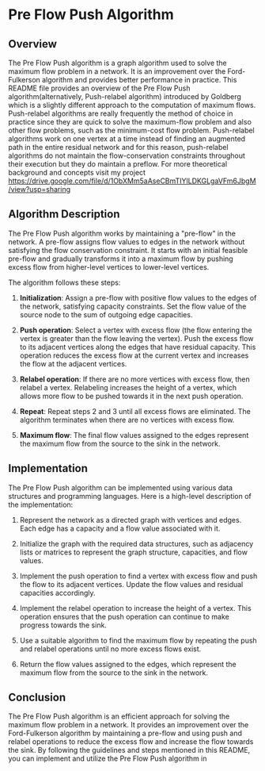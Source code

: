 # Pre Flow Push Algorithm

## Overview

The Pre Flow Push algorithm is a graph algorithm used to solve the maximum flow problem in a network. It is an improvement over the Ford-Fulkerson algorithm and provides better performance in practice. This README file provides an overview of the Pre Flow Push algorithm(alternatively, Push-relabel algorithm) introduced by Goldberg which is a slightly different approach to the computation of maximum flows. Push-relabel algorithms are really frequently the method of choice in practice since they are quick to solve the maximum-flow problem and also other flow problems, such as the minimum-cost flow problem. Push-relabel algorithms work on one vertex at a time instead of finding an augmented path in the entire residual network and for this reason, push-relabel algorithms do not maintain the flow-conservation constraints throughout their execution but they do maintain a preflow. For more theoretical background and concepts visit my project https://drive.google.com/file/d/1ObXMm5aAseCBmTIYlLDKGLgaVFm6JbgM/view?usp=sharing   

## Algorithm Description

The Pre Flow Push algorithm works by maintaining a "pre-flow" in the network. A pre-flow assigns flow values to edges in the network without satisfying the flow conservation constraint. It starts with an initial feasible pre-flow and gradually transforms it into a maximum flow by pushing excess flow from higher-level vertices to lower-level vertices.

The algorithm follows these steps:

1. **Initialization**: Assign a pre-flow with positive flow values to the edges of the network, satisfying capacity constraints. Set the flow value of the source node to the sum of outgoing edge capacities.

2. **Push operation**: Select a vertex with excess flow (the flow entering the vertex is greater than the flow leaving the vertex). Push the excess flow to its adjacent vertices along the edges that have residual capacity. This operation reduces the excess flow at the current vertex and increases the flow at the adjacent vertices.

3. **Relabel operation**: If there are no more vertices with excess flow, then relabel a vertex. Relabeling increases the height of a vertex, which allows more flow to be pushed towards it in the next push operation.

4. **Repeat**: Repeat steps 2 and 3 until all excess flows are eliminated. The algorithm terminates when there are no vertices with excess flow.

5. **Maximum flow**: The final flow values assigned to the edges represent the maximum flow from the source to the sink in the network.

## Implementation

The Pre Flow Push algorithm can be implemented using various data structures and programming languages. Here is a high-level description of the implementation:

1. Represent the network as a directed graph with vertices and edges. Each edge has a capacity and a flow value associated with it.

2. Initialize the graph with the required data structures, such as adjacency lists or matrices to represent the graph structure, capacities, and flow values.

3. Implement the push operation to find a vertex with excess flow and push the flow to its adjacent vertices. Update the flow values and residual capacities accordingly.

4. Implement the relabel operation to increase the height of a vertex. This operation ensures that the push operation can continue to make progress towards the sink.

5. Use a suitable algorithm to find the maximum flow by repeating the push and relabel operations until no more excess flows exist.

6. Return the flow values assigned to the edges, which represent the maximum flow from the source to the sink in the network.

## Conclusion

The Pre Flow Push algorithm is an efficient approach for solving the maximum flow problem in a network. It provides an improvement over the Ford-Fulkerson algorithm by maintaining a pre-flow and using push and relabel operations to reduce the excess flow and increase the flow towards the sink. By following the guidelines and steps mentioned in this README, you can implement and utilize the Pre Flow Push algorithm in
